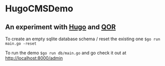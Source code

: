 # HugoCMSDemo

## An experiment with [Hugo](https://github.com/spf13/hugo) and [QOR](https://github.com/qor/qor)

To create an empty sqlite database schema / reset the existing one `$go run main.go -reset`

To run the demo `$go run db/main.go` and go check it out at [http://localhost:8000/admin](http://localhost:8000/admin)
